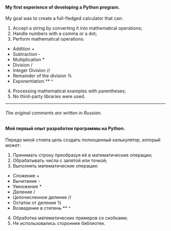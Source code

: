 #### My first experience of developing a Python program.
My goal was to create a full-fledged calculator that can:
1. Accept a string by converting it into mathematical operations;
2. Handle numbers with a comma or a dot;
3. Perform mathematical operations:
- Addition +
- Subtraction -
- Multiplication *
- Division /
- Integer Division //
- Remainder of the division %
- Exponentiation ** ^
4. Processing mathematical examples with parentheses;
5. No third-party libraries were used.
___
###### The original comments are written in Russian.
#### Мой первый опыт разработки программы на Python.
Передо мной стояла цель создать полноценный калькулятор, который может:
1. Принимать строку преобразуя её в математические операции;
2. Обрабатывать числа с запятой или точкой;
3. Выполнять математические операции:
- Сложение +
- Вычитание -
- Умножение *
- Деление /
- Целочисленное деление //
- Остаток от деления %
- Возведение в степень ** ^
4. Обработка математических примеров со скобками;
5. Не использовались сторонние библиотек.
